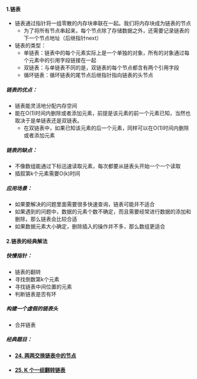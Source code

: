#### 1.链表

- 链表通过指针将一组零散的内存块串联在一起。我们将内存块成为链表的节点
  - 为了将所有节点串起来，每个节点除了存储数据之外，还需要记录链表的下一个节点地址（后继指针next）
- 链表的类型：
  - 单链表：链表中的每个元素实际上是一个单独的对象，所有的对象通过每个元素中的引用字段链接在一起
  - 双链表：与单链表不同的是，双链表的每个节点都含有两个引用字段
  - 循环链表：循环链表的尾节点后继指针指向链表的头节点

##### 链表的优点：

- 链表能灵活地分配内存空间
- 能在O(1)时间内删除或者添加元素，前提是该元素的前一个元素已知，当然也取决于是单链表还是双链表。
  - 在双链表中，如果已知该元素的后一个元素，同样可以在O(1)时间内删除或者添加元素

##### 链表的缺点：

- 不像数组能通过下标迅速读取元素，每次都要从链表头开始一个一个读取
- 插叙第k个元素需要O(k)时间

##### 应用场景：

- 如果要解决的问题里面需要很多快速查询，链表可能并不适合
- 如果遇到的问题中，数据的元素个数不确定，而且需要经常进行数据的添加和删除，那么链表会比较合适
- 如果数据元素大小确定，删除插入的操作并不多，那么数组更适合

#### 2.链表的经典解法

##### 快慢指针：

- 链表的翻转
- 寻找倒数第k个元素
- 寻找链表中间位置的元素
- 判断链表是否有环

##### 构建一个虚假的链表头

- 合并链表



##### 经典题目：

- #### [24. 两两交换链表中的节点](https://leetcode-cn.com/problems/swap-nodes-in-pairs/)

- #### [25. K 个一组翻转链表](https://leetcode-cn.com/problems/reverse-nodes-in-k-group/)



















